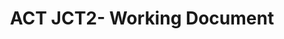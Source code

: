 ---
title: ACT JCT2- Working Document 
redirect_to: https://docs.google.com/document/d/1VAqwpmeQQBp0e2rr7r59p-Aqjgu75w6JsLaqiUP-2bQ/edit?usp=sharing
redirect_from: 
  - ACTJCT2WorkingDocument
  - actjct2workingdocument
---